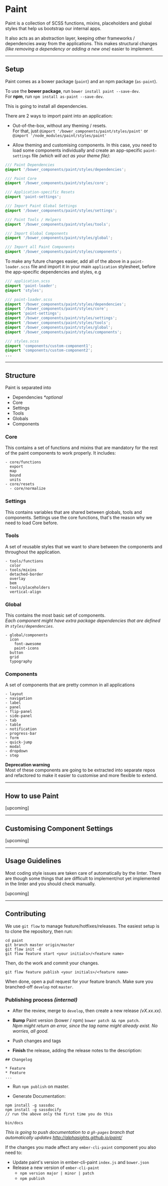 Paint
=====

Paint is a collection of SCSS functions, mixins, placeholders and global styles that help us bootstrap our internal apps.

It also acts as an abstraction layer, keeping other frameworks / dependencies away from the applications. This makes structural changes _(like removing a dependency or adding a new one)_ easier to implement.

---

## Setup

Paint comes as a bower package (`paint`) and an npm package (`as-paint`).

To use the **bower package**, run `bower install paint --save-dev`.  
For **npm**, run `npm install as-paint --save-dev`.

This is going to install all dependencies.  

There are 2 ways to import paint into an application:

* Out-of-the-box, without any theming / resets.  
For that, just `@import '/bower_components/paint/styles/paint'` or `@import '/node_modules/paint/styles/paint'`

* Allow theming and customising components. In this case, you need to load some components individually and create an app-specific `paint-settings` file _(which will act as your theme file)_:  

```scss
/// Paint Dependencies
@import '/bower_components/paint/styles/dependencies';

/// Paint Core
@import '/bower_components/paint/styles/core';

/// Application-specific Resets
@import 'paint-settings';

/// Import Paint Global Settings
@import '/bower_components/paint/styles/settings';

/// Paint Tools / Helpers
@import '/bower_components/paint/styles/tools';

/// Import Global Components
@import '/bower_components/paint/styles/global';

/// Import all Paint Components
@import '/bower_components/paint/styles/components';
```

To make any future changes easier, add all of the above in a `paint-loader.scss` file and import it in your main `application` stylesheet, before the app-specific dependencies and styles, e.g

```scss
/// application.scss
@import 'paint-loader';
@import 'styles';

/// paint-loader.scss
@import '/bower_components/paint/styles/dependencies';
@import '/bower_components/paint/styles/core';
@import 'paint-settings';
@import '/bower_components/paint/styles/settings';
@import '/bower_components/paint/styles/tools';
@import '/bower_components/paint/styles/global';
@import '/bower_components/paint/styles/components';

/// styles.scss
@import 'components/custom-component1';
@import 'components/custom-component2';
...
```

---

## Structure

Paint is separated into

* Dependencies _*optional_
* Core
* Settings
* Tools
* Globals
* Components

### Core

This contains a set of functions and mixins that are mandatory for the rest of the paint components to work properly. It includes:

```
- core/functions
  export
  map
  bound
  units
- core/resets
  - core/normalize
```

### Settings

This contains variables that are shared between globals, tools and components. Settings use the core functions, that's the reason why we need to load Core before.

### Tools

A set of reusable styles that we want to share between the components and throughout the application.

```
- tools/functions
  color
- tools/mixins
  detached-border
  overlay
  bem
- tools/placeholders
  vertical-align
```

### Global

This contains the most basic set of components.  
_Each component might have extra package dependencies that are defined in `styles/dependencies`._

```
- global/components
  icon
    font-awesome
    paint-icons
  button
  grid
  typography  
```

### Components

A set of components that are pretty common in all applications

```
- layout
- navigation
- label
- panel
- flip-panel
- side-panel
- tab
- table
- notification
- progress-bar
- form
- quick-jump
- modal
- dropdown
- step
```

**Deprecation warning**  
Most of these components are going to be extracted into separate repos and refactored to make it easier to customise and more flexible to extend.

---

## How to use Paint

[upcoming]

---

## Customising Component Settings

[upcoming]

---

## Usage Guidelines

Most coding style issues are taken care of automatically by the linter. There are though some things that are difficult to implement/not yet implemented in the linter and you should check manually.

[upcoming]

---

## Contributing

We use `git flow` to manage feature/hotfixes/releases.
The easiest setup is to clone the repository, then run:

```
cd paint
git branch master origin/master
git flow init -d
git flow feature start <your initials>/<feature name>
```

Then, do the work and commit your changes.
```
git flow feature publish <your initials>/<feature name>
```
When done, open a pull request for your feature branch. Make sure you branched-off `develop` not `master`.

### Publishing process _(internal)_

* After the review, merge to `develop`, then create a new release _(vX.xx.xx)_.

* **Bump** Paint version (bower / npm) `bower patch && npm patch`.  
_Npm might return an error, since the tag name might already exist. No worries, all good._

* Push changes and tags

* **Finish** the release, adding the release notes to the description:  

```
## Changelog

* Feature
* Feature
...
```

* Run `npm publish` on master.

* Generate Documentation:

```
npm install -g sassdoc
npm install -g sassdocify
// run the above only the first time you do this

bin/docs
```

_This is going to push documentation to a `gh-pages` branch that automatically updates http://alphasights.github.io/paint/_

If the changes you made affect any `ember-cli-paint` component you also need to:

- Update paint's version in ember-cli-paint `index.js` and `bower.json`
- Release a new version of `ember-cli-paint`
  - `npm version major | minor | patch`
  - `npm publish`
